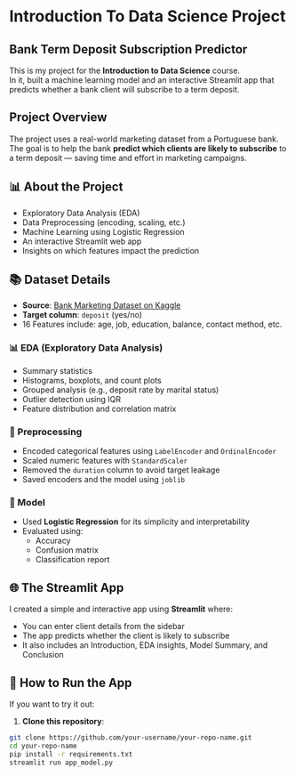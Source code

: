 # Introduction To Data Science Project
## Bank Term Deposit Subscription Predictor
 
This is my project for the **Introduction to Data Science** course.  
In it, built a machine learning model and an interactive Streamlit app that predicts whether a bank client will subscribe to a term deposit.

## Project Overview

The project uses a real-world marketing dataset from a Portuguese bank.  
The goal is to help the bank **predict which clients are likely to subscribe** to a term deposit — saving time and effort in marketing campaigns.

## 📊 About the Project

-  Exploratory Data Analysis (EDA)
-  Data Preprocessing (encoding, scaling, etc.)
-  Machine Learning using Logistic Regression
-  An interactive Streamlit web app
-  Insights on which features impact the prediction

## 📚 Dataset Details

-  **Source**: [Bank Marketing Dataset on Kaggle](https://www.kaggle.com/datasets/janiobachmann/bank-marketing-dataset)
-  **Target column**: `deposit` (yes/no)
-  16 Features include: age, job, education, balance, contact method, etc.

### 📊 EDA (Exploratory Data Analysis)
- Summary statistics
- Histograms, boxplots, and count plots
- Grouped analysis (e.g., deposit rate by marital status)
- Outlier detection using IQR
- Feature distribution and correlation matrix

### 🔄 Preprocessing
- Encoded categorical features using `LabelEncoder` and `OrdinalEncoder`
- Scaled numeric features with `StandardScaler`
- Removed the `duration` column to avoid target leakage 
- Saved encoders and the model using `joblib`

### 🧠 Model
- Used **Logistic Regression** for its simplicity and interpretability
- Evaluated using:
  - Accuracy
  - Confusion matrix
  - Classification report

## 🌐 The Streamlit App

I created a simple and interactive app using **Streamlit** where:
- You can enter client details from the sidebar
- The app predicts whether the client is likely to subscribe
- It also includes an Introduction, EDA insights, Model Summary, and Conclusion

## 🚀 How to Run the App

If you want to try it out:

1. **Clone this repository**:
```bash
git clone https://github.com/your-username/your-repo-name.git
cd your-repo-name
pip install -r requirements.txt
streamlit run app_model.py
